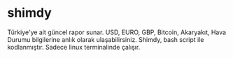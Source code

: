 # shimdy

Türkiye'ye ait güncel rapor sunar. USD, EURO, GBP, Bitcoin, Akaryakıt, Hava Durumu bilgilerine anlık olarak ulaşabilirsiniz.
Shimdy, bash script ile kodlanmıştır. Sadece linux terminalinde çalışır.
